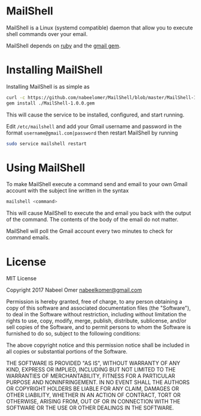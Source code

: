 # MailShell
MailShell is a Linux (systemd compatible) daemon that allow you to execute shell commands over your email.

MailShell depends on [ruby]() and the [gmail gem]().

# Installing MailShell
Installing MailShell is as simple as
```zsh
curl -c https://github.com/nabeelomer/MailShell/blob/master/MailShell-1.0.0.gem
gem install ./MailShell-1.0.0.gem
```
This will cause the service to be installed, configured, and start running.

Edit `/etc/mailshell` and add your Gmail username and password in the format `username@gmail.com|password` then restart
MailShell by running
```zsh
sudo service mailshell restart
```

# Using MailShell
To make MailShell execute a command send and email to your own Gmail account with the subject line written in the syntax
```zsh
mailshell <command>
```
This will cause MailShell to execute the <command> and email you back with the output of the command.
The contents of the body of the email do not matter.

MailShell will poll the Gmail account every two minutes to check for command emails.

# License
MIT License

Copyright 2017 Nabeel Omer <nabeelkomer@gmail.com>

Permission is hereby granted, free of charge, to any person obtaining a copy of this software and associated documentation files (the "Software"), to deal in the Software without restriction, including without limitation the rights to use, copy, modify, merge, publish, distribute, sublicense, and/or sell copies of the Software, and to permit persons to whom the Software is furnished to do so, subject to the following conditions:

The above copyright notice and this permission notice shall be included in all copies or substantial portions of the Software.

THE SOFTWARE IS PROVIDED "AS IS", WITHOUT WARRANTY OF ANY KIND, EXPRESS OR IMPLIED, INCLUDING BUT NOT LIMITED TO THE WARRANTIES OF MERCHANTABILITY, FITNESS FOR A PARTICULAR PURPOSE AND NONINFRINGEMENT. IN NO EVENT SHALL THE AUTHORS OR COPYRIGHT HOLDERS BE LIABLE FOR ANY CLAIM, DAMAGES OR OTHER LIABILITY, WHETHER IN AN ACTION OF CONTRACT, TORT OR OTHERWISE, ARISING FROM, OUT OF OR IN CONNECTION WITH THE SOFTWARE OR THE USE OR OTHER DEALINGS IN THE SOFTWARE.
